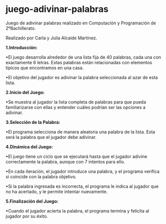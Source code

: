 # juego-adivinar-palabras
Juego de adivinar palabras realizado en Computación y Programación de 2ºBachillerato.

Realizado por Carla y Julia Alcaide Martínez.

**1.Introducción:**

•El juego desarrolla alrededor de una lista fija de 40 palabras, cada una con exactamente 6 letras. Estas palabras están relacionadas con elementos típicos que encontramos en una casa.

•El objetivo del jugador es adivinar la palabra seleccionada al azar de esta lista.

**2.Inicio del Juego:**

•Se muestra al jugador la lista completa de palabras para que pueda familiarizarse con ellas y entender cuáles podrían ser las opciones a adivinar.

**3.Selección de la Palabra:**

•El programa selecciona de manera aleatoria una palabra de la lista. Esta será la palabra que el jugador debe adivinar.

**4.Dinámica del Juego:**

•El juego tiene un ciclo que se ejecutará hasta que el jugador adivine correctamente la palabra, aunque con 7 intentos para ello.

•En cada iteración, el jugador introduce una palabra, y el programa verifica si coincide con la palabra objetivo.

•Si la palabra ingresada es incorrecta, el programa le indica al jugador que no ha acertado, y le permite intentar nuevamente.

**5.Finalización del Juego:**

•Cuando el jugador acierta la palabra, el programa termina y felicita al jugador por su éxito.
